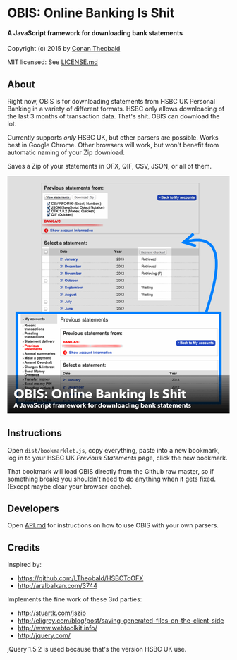 OBIS: Online Banking Is Shit
==============================

#### A JavaScript framework for downloading bank statements

Copyright (c) 2015 by [Conan Theobald](mailto:me[at]conans[dot]co[dot]uk)

MIT licensed: See [LICENSE.md](LICENSE.md)

## About

Right now, OBIS is for downloading statements from HSBC UK Personal Banking
in a variety of different formats. HSBC only allows downloading of the last
3 months of transaction data. That's shit. OBIS can download the lot.

Currently supports _only_ HSBC UK, but other parsers are possible. Works best
in Google Chrome. Other browsers will work, but won't benefit from automatic
naming of your Zip download.

Saves a Zip of your statements in OFX, QIF, CSV, JSON, or all of them.

![Screenshot of HSBC UK parser](screenshot.gif)

## Instructions

Open `dist/bookmarklet.js`, copy everything, paste into a new bookmark, log in
to your HSBC UK _Previous Statements_ page, click the new bookmark.

That bookmark will load OBIS directly from the Github raw master, so if
something breaks you shouldn't need to do anything when it gets fixed. (Except
maybe clear your browser-cache).

## Developers

Open [API.md](API.md) for instructions on how to use OBIS with your own
parsers.

## Credits

Inspired by:

*   https://github.com/LTheobald/HSBCToOFX
*   http://aralbalkan.com/3744

Implements the fine work of these 3rd parties:

*   http://stuartk.com/jszip
*   http://eligrey.com/blog/post/saving-generated-files-on-the-client-side
*   http://www.webtoolkit.info/
*   http://jquery.com/

jQuery 1.5.2 is used because that's the version HSBC UK use.
